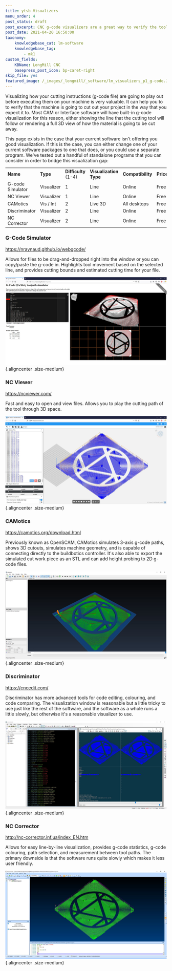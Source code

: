 ```yaml
---
title: ytsb Visualizers
menu_order: 4
post_status: draft
post_excerpt: CNC g-code visualizers are a great way to verify the toolpaths of your g-code file before running them on your LongMill CNC machine.
post_date: 2021-04-20 16:50:00
taxonomy:
    knowledgebase_cat: lm-software
    knowledgebase_tag:
        - mk1
custom_fields:
    KBName: LongMill CNC
    basepress_post_icon: bp-caret-right
skip_file: yes
featured_image: /_images/_longmill/_software/lm_visualizers_p1_g-code.JPG
---
```


Visualizing how your cutting instructions (g-code file) are going to play out before executing them on your machine is very valuable. It can help you to to verify that the machine is going to cut out your project in the way that you expect it to. Most CAM or Interface software will have built-in g-code visualization for this reason, either showing the line that the cutting tool will follow or rendering a full 3D view of how the material is going to be cut away.

This page exists in the case that your current software isn't offering you good visualization. If this is the case, you can either change one of your current software packages to one that does, or you could use a separate program. We've tested out a handful of standalone programs that you can consider in order to bridge this visualization gap:

<table class="wp-table" width="85%">
<tbody>
<tr>
<td><strong>Name</strong></td>
<td><strong>Type</strong></td>
<td><strong>Difficulty</strong> (1-4)</td>
<td><strong>Visualization Type<br /></strong></td>
<td><strong>Compatibility</strong></td>
<td><strong>Price</strong></td>
</tr>
<tr>
<td>G-code Simulator</td>
<td><span class="greText">Visualizer</span></td>
<td>1</td>
<td>Line</td>
<td>Online</td>
<td>Free</td>
</tr>
<tr>
<td>NC Viewer</td>
<td><span class="greText">Visualizer</span></td>
<td>1</td>
<td>Line</td>
<td>Online</td>
<td>Free</td>
</tr>
<tr>
<td>CAMotics</td>
<td><span class="greText">Vis</span> / <span class="orgText">Int</span></td>
<td>2</td>
<td>Live 3D</td>
<td>All desktops</td>
<td>Free</td>
</tr>
<tr>
<td>Discriminator</td>
<td><span class="greText">Visualizer</span></td>
<td>2</td>
<td>Line</td>
<td>Online</td>
<td>Free</td>
</tr>
<tr>
<td>NC Corrector</td>
<td><span class="greText">Visualizer</span></td>
<td>2</td>
<td>Line</td>
<td>Online</td>
<td>Free</td>
</tr>
</tbody>
</table>

<h3><strong>G-Code Simulator</strong></h3>

<a href="https://nraynaud.github.io/webgcode/" target="_blank" rel="noopener noreferrer">https://nraynaud.github.io/webgcode/</a>

Allows for files to be drag-and-dropped right into the window or you can copy/paste the g-code in. Highlights tool movement based on the selected line, and provides cutting bounds and estimated cutting time for your file.

![](/_images/_longmill/_software/lm_visualizers_p1_g-code.JPG){.aligncenter .size-medium}

<h3><strong>NC Viewer </strong></h3>

<a href="https://ncviewer.com/" target="_blank" rel="noopener noreferrer">https://ncviewer.com/</a>

Fast and easy to open and view files. Allows you to play the cutting path of the tool through 3D space.

![](/_images/_longmill/_software/lm_visualizers_p2_NCViewer.JPG){.aligncenter .size-medium}

<h3><strong>CAMotics</strong></h3>

<a href="https://camotics.org/download.html" target="_blank" rel="noopener noreferrer">https://camotics.org/download.html</a>

Previously known as OpenSCAM, CAMotics simulates 3-axis g-code paths, shows 3D cutouts, simulates machine geometry, and is capable of connecting directly to the buildbotics controller. It's also able to export the simulated cut work piece as an STL and can add height probing to 2D g-code files.

![](/_images/_longmill/_software/lm_visualizers_p3_CAMotics.JPG){.aligncenter .size-medium}

<h3><strong>Discriminator</strong></h3>

<a href="https://cncedit.com/" target="_blank" rel="noopener noreferrer">https://cncedit.com/</a>

Discriminator has more advanced tools for code editing, colouring, and code comparing. The visualization window is reasonable but a little tricky to use just like the rest of the software, and the software as a whole runs a little slowly, but otherwise it's a reasonable visualizer to use.

![](/_images/_longmill/_software/lm_visualizers_p4_Discrim.JPG){.aligncenter .size-medium}

<h3><strong>NC Corrector</strong></h3>

<a href="http://nc-corrector.inf.ua/index_EN.htm" target="_blank" rel="noopener noreferrer">http://nc-corrector.inf.ua/index_EN.htm</a>

Allows for easy line-by-line visualization, provides g-code statistics, g-code colouring, path selection, and measurement between tool paths. The primary downside is that the software runs quite slowly which makes it less user friendly.

![](/_images/_longmill/_software/lm_visualizers_p5_NCCorrector.JPG){.aligncenter .size-medium}
